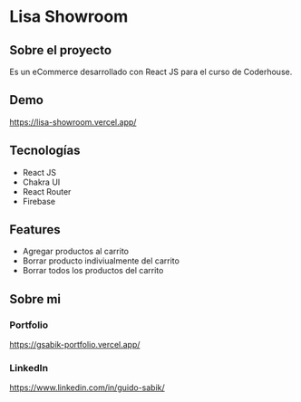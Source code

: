 # Lisa Showroom

## Sobre el proyecto

Es un eCommerce desarrollado con React JS para el curso de Coderhouse.

## Demo

https://lisa-showroom.vercel.app/

## Tecnologías

- React JS
- Chakra UI
- React Router
- Firebase

## Features

- Agregar productos al carrito
- Borrar producto indiviualmente del carrito
- Borrar todos los productos del carrito

## Sobre mi

### Portfolio

https://gsabik-portfolio.vercel.app/

### LinkedIn

https://www.linkedin.com/in/guido-sabik/